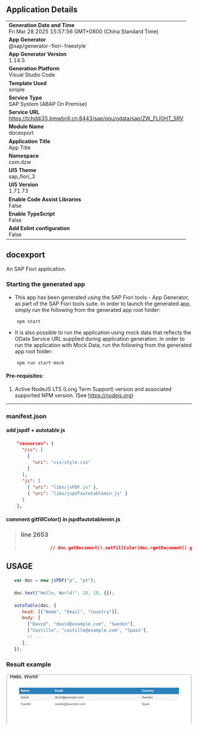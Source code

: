 ## Application Details
|               |
| ------------- |
|**Generation Date and Time**<br>Fri Mar 28 2025 15:57:56 GMT+0800 (China Standard Time)|
|**App Generator**<br>@sap/generator-fiori-freestyle|
|**App Generator Version**<br>1.14.5|
|**Generation Platform**<br>Visual Studio Code|
|**Template Used**<br>simple|
|**Service Type**<br>SAP System (ABAP On Premise)|
|**Service URL**<br>https://tchddi35.bmwbrill.cn:8443/sap/opu/odata/sap/ZW_FLIGHT_SRV|
|**Module Name**<br>docexport|
|**Application Title**<br>App Title|
|**Namespace**<br>com.dzw|
|**UI5 Theme**<br>sap_fiori_3|
|**UI5 Version**<br>1.71.73|
|**Enable Code Assist Libraries**<br>False|
|**Enable TypeScript**<br>False|
|**Add Eslint configuration**<br>False|

## docexport

An SAP Fiori application.

### Starting the generated app

-   This app has been generated using the SAP Fiori tools - App Generator, as part of the SAP Fiori tools suite.  In order to launch the generated app, simply run the following from the generated app root folder:

```
    npm start
```

- It is also possible to run the application using mock data that reflects the OData Service URL supplied during application generation.  In order to run the application with Mock Data, run the following from the generated app root folder:

```
    npm run start-mock
```

#### Pre-requisites:

1. Active NodeJS LTS (Long Term Support) version and associated supported NPM version.  (See https://nodejs.org)

---
### manifest.json
#### add jspdf + autotable js
```json
    "resources": {
      "css": [
        {
          "uri": "css/style.css"
        }
      ],
      "js": [
        { "uri": "libs/jsPDF.js" },
        { "uri": "libs/jspdfautotablemin.js" }
      ]
    },
```

#### comment gitfillColor() in  jspdfautotablemin.js
> ### line 2653
>```json
>            // doc.getDocument().setFillColor(doc.>getDocument().getFillColor());
>
>```

## USAGE
```js
   var doc = new jsPDF("p", "pt");

   doc.text("Hello, World!", 10, 10, {});

   autoTable(doc, {
      head: [["Name", "Email", "Country"]],
      body: [
        ["David", "david@example.com", "Sweden"],
        ["Castille", "castille@example.com", "Spain"],
        // ...
      ],
   });

```

### Result example
![alt text](img/pdf-demo-result.png)





